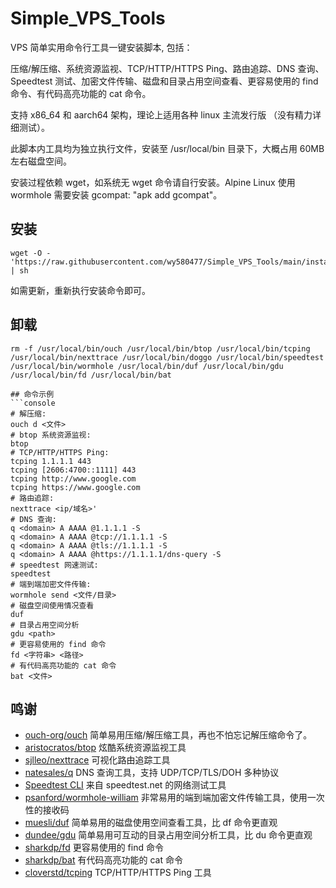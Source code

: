 # Simple_VPS_Tools

VPS 简单实用命令行工具一键安装脚本, 包括：

压缩/解压缩、系统资源监视、TCP/HTTP/HTTPS Ping、路由追踪、DNS 查询、Speedtest 测试、加密文件传输、磁盘和目录占用空间查看、更容易使用的 find 命令、有代码高亮功能的 cat 命令。

支持 x86_64 和 aarch64 架构，理论上适用各种 linux 主流发行版 （没有精力详细测试）。

此脚本内工具均为独立执行文件，安装至 /usr/local/bin 目录下，大概占用 60MB 左右磁盘空间。

安装过程依赖 wget，如系统无 wget 命令请自行安装。Alpine Linux 使用 wormhole 需要安装 gcompat: "apk add gcompat"。

## 安装

```console
wget -O - 'https://raw.githubusercontent.com/wy580477/Simple_VPS_Tools/main/install.sh' | sh
```

如需更新，重新执行安装命令即可。

## 卸载
```console
rm -f /usr/local/bin/ouch /usr/local/bin/btop /usr/local/bin/tcping /usr/local/bin/nexttrace /usr/local/bin/doggo /usr/local/bin/speedtest /usr/local/bin/wormhole /usr/local/bin/duf /usr/local/bin/gdu /usr/local/bin/fd /usr/local/bin/bat
```
```
## 命令示例
```console
# 解压缩:            
ouch d <文件>
# btop 系统资源监视:
btop
# TCP/HTTP/HTTPS Ping:
tcping 1.1.1.1 443
tcping [2606:4700::1111] 443
tcping http://www.google.com
tcping https://www.google.com
# 路由追踪:   
nexttrace <ip/域名>'
# DNS 查询:
q <domain> A AAAA @1.1.1.1 -S
q <domain> A AAAA @tcp://1.1.1.1 -S
q <domain> A AAAA @tls://1.1.1.1 -S
q <domain> A AAAA @https://1.1.1.1/dns-query -S
# speedtest 网速测试:
speedtest
# 端到端加密文件传输:
wormhole send <文件/目录>
# 磁盘空间使用情况查看
duf
# 目录占用空间分析
gdu <path>
# 更容易使用的 find 命令
fd <字符串> <路径>
# 有代码高亮功能的 cat 命令
bat <文件>
```

## 鸣谢

- [ouch-org/ouch](https://github.com/ouch-org/ouch) 简单易用压缩/解压缩工具，再也不怕忘记解压缩命令了。
- [aristocratos/btop](https://github.com/aristocratos/btop) 炫酷系统资源监视工具
- [sjlleo/nexttrace](https://github.com/sjlleo/nexttrace) 可视化路由追踪工具
- [natesales/q](https://github.com/natesales/q) DNS 查询工具，支持 UDP/TCP/TLS/DOH 多种协议
- [Speedtest CLI](https://www.speedtest.net/apps/cli) 来自 speedtest.net 的网络测试工具
- [psanford/wormhole-william](https://github.com/psanford/wormhole-william) 非常易用的端到端加密文件传输工具，使用一次性的接收码
- [muesli/duf](https://github.com/muesli/duf) 简单易用的磁盘使用空间查看工具，比 df 命令更直观
- [dundee/gdu](https://github.com/dundee/gdu) 简单易用可互动的目录占用空间分析工具，比 du 命令更直观
- [sharkdp/fd](https://github.com/sharkdp/fd) 更容易使用的 find 命令
- [sharkdp/bat](https://github.com/sharkdp/bat) 有代码高亮功能的 cat 命令
- [cloverstd/tcping](https://github.com/cloverstd/tcping) TCP/HTTP/HTTPS Ping 工具
